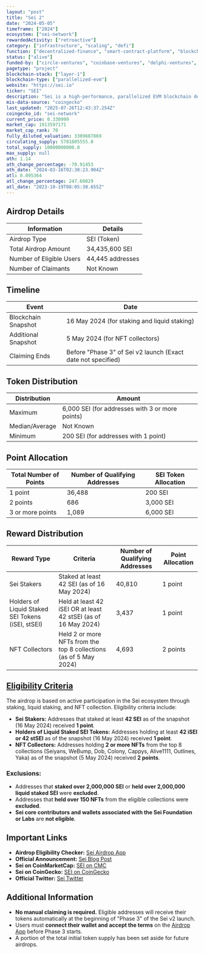 ```yaml
---
layout: "post"
title: "Sei 2"
date: "2024-05-05"
timeframe: ["2024"]
ecosystem: ["sei-network"]
rewardedActivity: ["retroactive"]
category: ["infrastructure", "scaling", "defi"]
function: ["decentralized-finance", "smart-contract-platform", "blockchain"]
status: ["alive"]
funded-by: ["circle-ventures", "coinbase-ventures", "delphi-ventures", "world-liberty-financial", "okx-ventures", "multicoin-capital"]
pagetype: "project"
blockchain-stack: ["layer-1"]
blockchain-type: ["parallelized-evm"]
website: "https://sei.io"
ticker: "SEI"
description: "Sei is a high-performance, parallelized EVM blockchain designed for the Ethereum ecosystem, offering fast finality and scalability."
mis-data-source: "coingecko"
last_updated: "2025-07-26T12:43:37.254Z"
coingecko_id: "sei-network"
current_price: 0.330999
market_cap: 1913597171
market_cap_rank: 70
fully_diluted_valuation: 3309687869
circulating_supply: 5781805555.0
total_supply: 10000000000.0
max_supply: null
ath: 1.14
ath_change_percentage: -70.91453
ath_date: "2024-03-16T02:30:23.904Z"
atl: 0.095364
atl_change_percentage: 247.60829
atl_date: "2023-10-19T08:05:30.655Z"
---
```


## Airdrop Details

| Information              | Details          |
| ------------------------ | ---------------- |
| Airdrop Type             | SEI (Token)      |
| Total Airdrop Amount     | 34,435,600 SEI   |
| Number of Eligible Users | 44,445 addresses |
| Number of Claimants      | Not Known        |

## Timeline

| Event               | Date                                                         |
| ------------------- | ------------------------------------------------------------ |
| Blockchain Snapshot | 16 May 2024 (for staking and liquid staking)                 |
| Additional Snapshot | 5 May 2024 (for NFT collectors)                              |
| Claiming Ends       | Before "Phase 3" of Sei v2 launch (Exact date not specified) |

## Token Distribution

| Distribution   | Amount                                          |
| -------------- | ----------------------------------------------- |
| Maximum        | 6,000 SEI (for addresses with 3 or more points) |
| Median/Average | Not Known                                       |
| Minimum        | 200 SEI (for addresses with 1 point)            |

## Point Allocation

| Total Number of Points | Number of Qualifying Addresses | SEI Token Allocation |
| ---------------------- | ------------------------------ | -------------------- |
| 1 point                | 36,488                         | 200 SEI              |
| 2 points               | 686                            | 3,000 SEI            |
| 3 or more points       | 1,089                          | 6,000 SEI            |

## Reward Distribution

| Reward Type                                       | Criteria                                                          | Number of Qualifying Addresses | Point Allocation |
| ------------------------------------------------- | ----------------------------------------------------------------- | ------------------------------ | ---------------- |
| Sei Stakers                                       | Staked at least 42 SEI (as of 16 May 2024)                        | 40,810                         | 1 point          |
| Holders of Liquid Staked SEI Tokens (iSEI, stSEI) | Held at least 42 iSEI OR at least 42 stSEI (as of 16 May 2024)    | 3,437                          | 1 point          |
| NFT Collectors                                    | Held 2 or more NFTs from the top 8 collections (as of 5 May 2024) | 4,693                          | 2 points         |

## [Eligibility Criteria](https://blog.sei.io/the-sei-community-airdrop/)

The airdrop is based on active participation in the Sei ecosystem through staking, liquid staking, and NFT collection. Eligibility criteria include:

- **Sei Stakers:** Addresses that staked at least **42 SEI** as of the snapshot (16 May 2024) received **1 point**.
- **Holders of Liquid Staked SEI Tokens:** Addresses holding at least **42 iSEI or 42 stSEI** as of the snapshot (16 May 2024) received **1 point**.
- **NFT Collectors:** Addresses holding **2 or more NFTs** from the top 8 collections (Seiyans, WeBump, Dob, Colony, Cappys, Alive1111, Outlines, Yaka) as of the snapshot (5 May 2024) received **2 points**.

### Exclusions:

- Addresses that **staked over 2,000,000 SEI** or **held over 2,000,000 liquid staked SEI** were **excluded**.
- Addresses that **held over 150 NFTs** from the eligible collections were **excluded**.
- **Sei core contributors and wallets associated with the Sei Foundation or Labs** are **not eligible**.

## Important Links

- **Airdrop Eligibility Checker:** [Sei Airdrop App](https://airdrop.sei.io/)
- **Official Announcement:** [Sei Blog Post](https://blog.sei.io/the-sei-community-airdrop/)
- **Sei on CoinMarketCap:** [SEI on CMC](https://coinmarketcap.com/currencies/sei/)
- **Sei on CoinGecko:** [SEI on CoinGecko](https://www.coingecko.com/en/coins/sei)
- **Official Twitter:** [Sei Twitter](https://twitter.com/SeiNetwork)

## Additional Information

- **No manual claiming is required.** Eligible addresses will receive their tokens automatically at the beginning of "Phase 3" of the Sei v2 launch.
- Users must **connect their wallet and accept the terms** on the [Airdrop App](https://airdrop.sei.io/) before Phase 3 starts.
- A portion of the total initial token supply has been set aside for future airdrops.